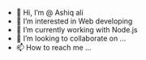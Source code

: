 - 👋 Hi, I’m @ Ashiq ali
- 👀 I’m interested in Web developing
- 🌱 I’m currently working with Node.js 
- 💞️ I’m looking to collaborate on ...
- 📫 How to reach me ...

<!---
Ashiqali246/Ashiqali246 is a ✨ special ✨ repository because its `README.md` (this file) appears on your GitHub profile.
You can click the Preview link to take a look at your changes.
--->
